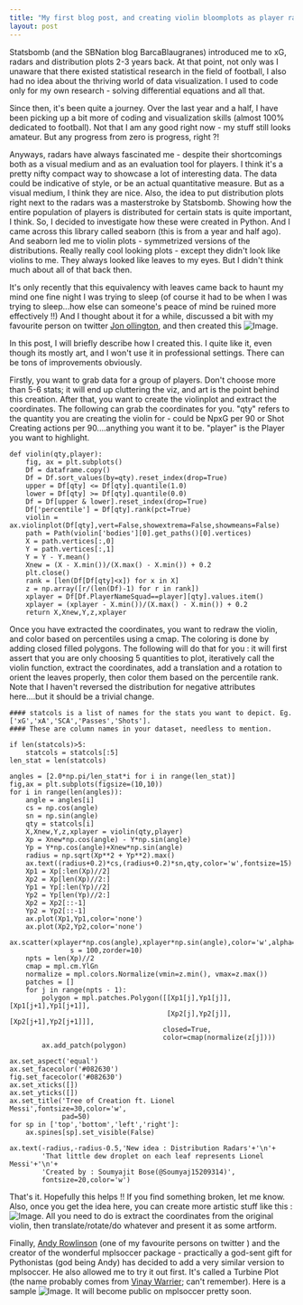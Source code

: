 ```yaml
---
title: "My first blog post, and creating violin bloomplots as player radars."
layout: post
---
```


Statsbomb (and the SBNation blog BarcaBlaugranes) introduced me to xG, radars and distribution plots 2-3 years back. At that point, not only was I unaware that there existed statistical research in the field of football, I also had no idea about the thriving world of data visualization. I used to code only for my own research - solving differential equations and all that. 

Since then, it's been quite a journey. Over the last year and a half, I have been picking up a bit more of coding and visualization skills (almost 100% dedicated to football). Not that I am any good right now - my stuff still looks amateur. But any progress from zero is progress, right ?! 

Anyways, radars have always fascinated me - despite their shortcomings both as a visual medium and as an evaluation tool for players. I think it's a pretty nifty compact way to showcase a lot of interesting data. The data could be indicative of style, or be an actual quantitative measure. But as a visual medium, I think they are nice. Also, the idea to put distribution plots right next to the radars was a masterstroke by Statsbomb. Showing how the entire population of players is distributed for certain stats is quite important, I think. So, I decided to investigate how these were created in Python. And I came across this library called seaborn (this is from a year and half ago). And seaborn led me to violin plots - symmetrized versions of the distributions. Really really cool looking plots - except they didn't look like violins to me. They always looked like leaves to my eyes. But I didn't think much about all of that back then. 

It's only recently that this equivalency with leaves came back to haunt my mind one fine night I was trying to sleep (of course it had to be when I was trying to sleep...how else can someone's peace of mind be ruined more effectively !!) And I thought about it for a while, discussed a bit with my favourite person on twitter [Jon ollington](https://twitter.com/jonollington), and then created this ![Image](https://bosemessi.github.io/images/MessiBloom.png).

In this post, I will briefly describe how I created this. I quite like it, even though its mostly art, and I won't use it in professional settings. There can be tons of improvements obviously. 

Firstly, you want to grab data for a group of players. Don't choose more than 5-6 stats; it will end up cluttering the viz, and art is the point behind this creation. After that, you want to create the violinplot and extract the coordinates. The following can grab the coordinates for you. "qty" refers to the quantity you are creating the violin for - could be NpxG per 90 or Shot Creating actions per 90....anything you want it to be. "player" is the Player you want to highlight. 

```tsql
def violin(qty,player):
    fig, ax = plt.subplots()
    Df = dataframe.copy()
    Df = Df.sort_values(by=qty).reset_index(drop=True)
    upper = Df[qty] <= Df[qty].quantile(1.0)
    lower = Df[qty] >= Df[qty].quantile(0.0)
    Df = Df[upper & lower].reset_index(drop=True)
    Df['percentile'] = Df[qty].rank(pct=True)
    violin = ax.violinplot(Df[qty],vert=False,showextrema=False,showmeans=False)
    path = Path(violin['bodies'][0].get_paths()[0].vertices)
    X = path.vertices[:,0]
    Y = path.vertices[:,1]
    Y = Y - Y.mean()
    Xnew = (X - X.min())/(X.max() - X.min()) + 0.2
    plt.close()
    rank = [len(Df[Df[qty]<x]) for x in X]
    z = np.array([r/(len(Df)-1) for r in rank]) 
    xplayer = Df[Df.PlayerNameSquad==player][qty].values.item()
    xplayer = (xplayer - X.min())/(X.max() - X.min()) + 0.2
    return X,Xnew,Y,z,xplayer
```

Once you have extracted the coordinates, you want to redraw the violin, and color based on percentiles using a cmap. The coloring is done by adding closed filled polygons. The following will do that for you : it will first assert that you are only choosing 5 quantities to plot, iteratively call the violin function, extract the coordinates, add a translation and a rotation to orient the leaves properly, then color them based on the percentile rank. Note that I haven't reversed the distribution for negative attributes here....but it should be a trivial change. 

```tsql
#### statcols is a list of names for the stats you want to depict. Eg. ['xG','xA','SCA','Passes','Shots']. 
#### These are column names in your dataset, needless to mention.

if len(statcols)>5:
    statcols = statcols[:5]
len_stat = len(statcols)

angles = [2.0*np.pi/len_stat*i for i in range(len_stat)]
fig,ax = plt.subplots(figsize=(10,10))
for i in range(len(angles)):
    angle = angles[i]
    cs = np.cos(angle)
    sn = np.sin(angle)
    qty = statcols[i]
    X,Xnew,Y,z,xplayer = violin(qty,player)
    Xp = Xnew*np.cos(angle) - Y*np.sin(angle)
    Yp = Y*np.cos(angle)+Xnew*np.sin(angle)
    radius = np.sqrt(Xp**2 + Yp**2).max()
    ax.text((radius+0.2)*cs,(radius+0.2)*sn,qty,color='w',fontsize=15)
    Xp1 = Xp[:len(Xp)//2]
    Xp2 = Xp[len(Xp)//2:]
    Yp1 = Yp[:len(Yp)//2]
    Yp2 = Yp[len(Yp)//2:]
    Xp2 = Xp2[::-1]
    Yp2 = Yp2[::-1]
    ax.plot(Xp1,Yp1,color='none')
    ax.plot(Xp2,Yp2,color='none')
    ax.scatter(xplayer*np.cos(angle),xplayer*np.sin(angle),color='w',alpha=0.8,
               s = 100,zorder=10)
    npts = len(Xp)//2
    cmap = mpl.cm.YlGn
    normalize = mpl.colors.Normalize(vmin=z.min(), vmax=z.max())
    patches = []
    for j in range(npts - 1):
        polygon = mpl.patches.Polygon([[Xp1[j],Yp1[j]],[Xp1[j+1],Yp1[j+1]],
                                       [Xp2[j],Yp2[j]],[Xp2[j+1],Yp2[j+1]]],
                                      closed=True,
                                      color=cmap(normalize(z[j])))
        ax.add_patch(polygon)
    
ax.set_aspect('equal')
ax.set_facecolor('#082630')
fig.set_facecolor('#082630')
ax.set_xticks([])
ax.set_yticks([])
ax.set_title('Tree of Creation ft. Lionel Messi',fontsize=30,color='w',
             pad=50)
for sp in ['top','bottom','left','right']:
    ax.spines[sp].set_visible(False)

ax.text(-radius,-radius-0.5,'New idea : Distribution Radars'+'\n'+
        'That little dew droplet on each leaf represents Lionel Messi'+'\n'+
        'Created by : Soumyajit Bose(@Soumyaj15209314)',
        fontsize=20,color='w')
```
That's it. Hopefully this helps !! If you find something broken, let me know. Also, once you get the idea here, you can create more artistic stuff like this : ![Image](https://bosemessi.github.io/images/MemphisVines.png). All you need to do is extract the coordinates from the original violin, then translate/rotate/do whatever and present it as some artform. 

Finally, [Andy Rowlinson](https://twitter.com/numberstorm) (one of my favourite persons on twitter ) and the creator of the wonderful mplsoccer package - practically a god-sent gift for Pythonistas (god being Andy) has decided to add a very similar version to mplsoccer. He also allowed me to try it out first. It's called a Turbine Plot (the name probably comes from [Vinay Warrier](https://twitter.com/opunsoars); can't remember). Here is a sample ![Image](https://bosemessi.github.io/images/MessiTurbine.png). It will become public on mplsoccer pretty soon. 
 